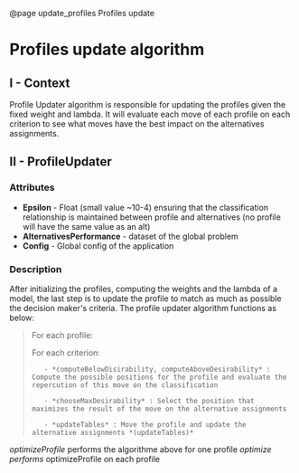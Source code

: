 @page update_profiles Profiles update

# Profiles update algorithm

## I - Context

Profile Updater algorithm is responsible for updating the profiles given the fixed weight and lambda. It will evaluate each move of each profile on each criterion to see what moves have the best impact on the alternatives assignments.

## II - ProfileUpdater

### Attributes

* **Epsilon** - Float (small value ~10-4) ensuring that the classification relationship is maintained between profile and alternatives (no profile will have the same value as an alt)
* **AlternativesPerformance** - dataset of the global problem
* **Config** - Global config of the application

### Description

After initializing the profiles, computing the weights and the lambda of a model, the last step is to update the profile to match as much as possible the decision maker's criteria.
The profile updater algorithm functions as below:


>For each profile:
>
>    For each criterion:
>
>        - *computeBelowDisirability, computeAboveDesirability* : Compute the possible positions for the profile and evaluate the repercution of this move on the classification 
>
>        - *chooseMaxDesirability* : Select the position that maximizes the result of the move on the alternative assignments 
>
>        - *updateTables* : Move the profile and update the alternative assignments *(updateTables)*


*optimizeProfile* performs the algorithme above for one profile
*optimize performs* optimizeProfile on each profile